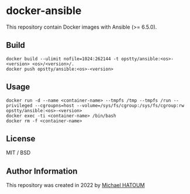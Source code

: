 # docker-ansible

This repository contain Docker images with Ansible (>= 6.5.0).

## Build

```console
docker build --ulimit nofile=1024:262144 -t opstty/ansible:<os>-<version> <os>/<version>/.
docker push opstty/ansible:<os>-<version>
```

## Usage

```console
docker run -d --name <container-name> --tmpfs /tmp --tmpfs /run --privileged --cgroupns=host --volume=/sys/fs/cgroup:/sys/fs/cgroup:rw opstty/ansible:<os>-<version>
docker exec -ti <container-name> /bin/bash
docker rm -f <container-name>
```

## License

MIT / BSD

## Author Information

This repository was created in 2022 by [Michael HATOUM](mailto:michael@opstty.com)
